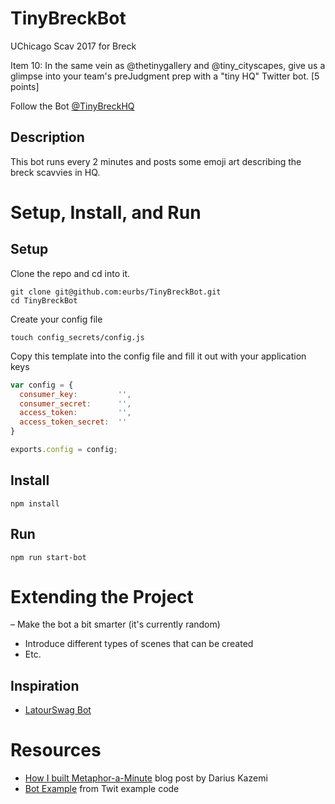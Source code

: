 # TinyBreckBot

UChicago Scav 2017 for Breck

Item 10: In the same vein as @thetinygallery and @tiny_cityscapes, give us a glimpse into your team's preJudgment prep with a "tiny HQ" Twitter bot. [5 points]

Follow the Bot [@TinyBreckHQ](https://twitter.com/TinyBreckHQ)

## Description

This bot runs every 2 minutes and posts some emoji art describing the breck scavvies in HQ.

# Setup, Install, and Run

## Setup

Clone the repo and cd into it.

```
git clone git@github.com:eurbs/TinyBreckBot.git
cd TinyBreckBot
```

Create your config file

```
touch config_secrets/config.js
```

Copy this template into the config file and fill it out with your application keys
```javascript
var config = {
  consumer_key:         '', 
  consumer_secret:      '',
  access_token:         '',
  access_token_secret:  ''
}

exports.config = config;
```

## Install

```
npm install
```

## Run

```
npm run start-bot
```

# Extending the Project

– Make the bot a bit smarter (it's currently random)
- Introduce different types of scenes that can be created
- Etc.

## Inspiration

- [LatourSwag Bot](https://github.com/dariusk/latourswag)

# Resources

- [How I built Metaphor-a-Minute](http://tinysubversions.com/2012/05/how-i-built-metaphor-a-minute/) blog post by Darius Kazemi
- [Bot Example](https://github.com/ttezel/twit/blob/master/examples/bot.js) from Twit example code